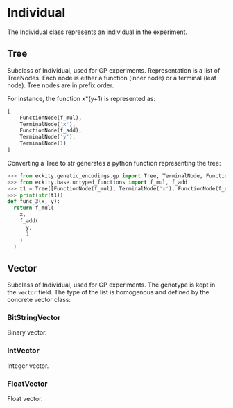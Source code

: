 # Individual

The Individual class represents an individual in the experiment.

## Tree
Subclass of Individual, used for GP experiments.
Representation is a list of TreeNodes. Each node is either a function (inner node) or a terminal (leaf node). Tree nodes are in prefix order.

For instance, the function x*(y+1) is represented as:
```python
[
    FunctionNode(f_mul),
    TerminalNode('x'),
    FunctionNode(f_add),
    TerminalNode('y'),
    TerminalNode(1)
]
```

Converting a Tree to str generates a python function representing the tree:
```python
>>> from eckity.genetic_encodings.gp import Tree, TerminalNode, FunctionNode
>>> from eckity.base.untyped_functions import f_mul, f_add
>>> t1 = Tree([FunctionNode(f_mul), TerminalNode('x'), FunctionNode(f_add), TerminalNode('y'), TerminalNode(1)], terminal_set=['x', 'y'], function_set=[f_mul, f_add])
>>> print(str(t1))
def func_3(x, y):
  return f_mul(
    x,
    f_add(
      y,
      1
    )
  )
```

## Vector
Subclass of Individual, used for GP experiments.
The genotype is kept in the `vector` field.
The type of the list is homogenous and defined by the concrete vector class:

### BitStringVector
Binary vector.

### IntVector
Integer vector.

### FloatVector
Float vector.
